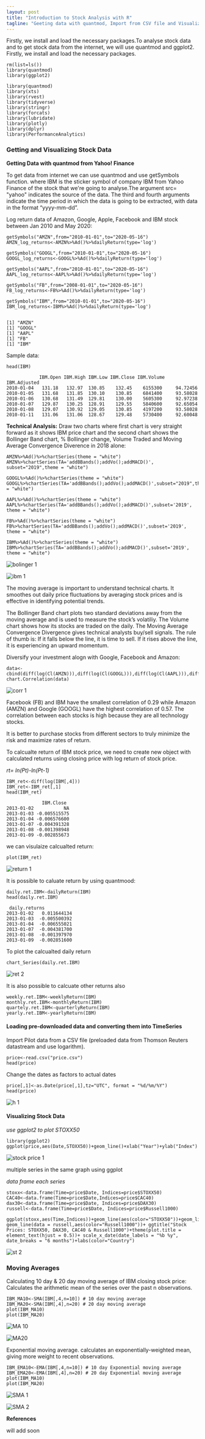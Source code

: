 ```yaml
---
layout: post
title: "Introduction to Stock Analysis with R"
tagline: "Geeting data with quantmod, Import from CSV file and Visualize data"
---
```


Firstly, we install and load the necessary packages.To analyse stock data and to get stock data from the internet, we will use quantmod and ggplot2. Firstly, we install and load the necessary packages.

```{r}
rm(list=ls())
library(quantmod)
library(ggplot2)
```

```{r}
library(quantmod)
library(xts)
library(rvest)
library(tidyverse)
library(stringr)
library(forcats)
library(lubridate)
library(plotly)
library(dplyr)
library(PerformanceAnalytics)
```

### Getting and Visualizing Stock Data
**Getting Data with quantmod from Yahoo! Finance**

To get data from internet we can use quantmod and use getSymbols function. where IBM is the sticker symbol of company IBM from Yahoo Finance of the stock that we're going to analyse.The argument src= "yahoo" indicates the source of the data. The third and fourth arguments indicate the time period in which the data is going to be extracted, with data in the format “yyyy-mm-dd”.


Log return data of Amazon, Google, Apple, Facebook and IBM stock between Jan 2010 and May 2020:

```{r}
getSymbols("AMZN",from="2010-01-01",to="2020-05-16")
AMZN_log_returns<-AMZN%>%Ad()%>%dailyReturn(type='log')

getSymbols("GOOGL",from="2010-01-01",to="2020-05-16")
GOOGL_log_returns<-GOOGL%>%Ad()%>%dailyReturn(type='log')

getSymbols("AAPL",from="2010-01-01",to="2020-05-16")
AAPL_log_returns<-AAPL%>%Ad()%>%dailyReturn(type='log')

getSymbols("FB",from="2008-01-01",to="2020-05-16")
FB_log_returns<-FB%>%Ad()%>%dailyReturn(type='log')

getSymbols("IBM",from="2010-01-01",to="2020-05-16")
IBM_log_returns<-IBM%>%Ad()%>%dailyReturn(type='log')


[1] "AMZN"
[1] "GOOGL"
[1] "AAPL"
[1] "FB"
[1] "IBM"

```

Sample data: 

```{r}
head(IBM)

            IBM.Open IBM.High IBM.Low IBM.Close IBM.Volume IBM.Adjusted
2010-01-04   131.18   132.97  130.85    132.45    6155300     94.72456
2010-01-05   131.68   131.85  130.10    130.85    6841400     93.58028
2010-01-06   130.68   131.49  129.81    130.00    5605300     92.97238
2010-01-07   129.87   130.25  128.91    129.55    5840600     92.65054
2010-01-08   129.07   130.92  129.05    130.85    4197200     93.58028
2010-01-11   131.06   131.06  128.67    129.48    5730400     92.60048
```


**Technical Analysis:** Draw two charts where first chart is very straight forward as it shows IBM price chart and the second chart shows the Bollinger Band chart, % Bollinger change, Volume Traded and Moving Average Convergence Diverence in 2018 alone:

```{r}
AMZN%>%Ad()%>%chartSeries(theme = "white")
AMZN%>%chartSeries(TA='addBBands();addVo();addMACD()', subset="2019",theme = "white")

GOOGL%>%Ad()%>%chartSeries(theme = "white")
GOOGL%>%chartSeries(TA='addBBands();addVo();addMACD()',subset="2019",theme = "white")

AAPL%>%Ad()%>%chartSeries(theme = "white")
AAPL%>%chartSeries(TA='addBBands();addVo();addMACD()',subset='2019', theme = "white")

FB%>%Ad()%>%chartSeries(theme = "white")
FB%>%chartSeries(TA='addBBands();addVo();addMACD()',subset='2019', theme = "white")

IBM%>%Ad()%>%chartSeries(theme = "white")
IBM%>%chartSeries(TA='addBBands();addVo();addMACD()',subset='2019', theme = "white")

```

![bolinger 1](https://user-images.githubusercontent.com/47462688/82132378-138d1f80-97d7-11ea-9dc1-c8c37d7901cc.JPG)

![ibm 1](https://user-images.githubusercontent.com/47462688/82132381-1851d380-97d7-11ea-95f9-41b5e95ec7fd.JPG)

The moving average is important to understand technical charts. It smoothes out daily price fluctuations by averaging stock prices and is effective in identifying potential trends.

The Bollinger Band chart plots two standard deviations away from the moving average and is used to measure the stock’s volatiliy. The Volume chart shows how its stocks are traded on the daily. The Moving Average Convergence Divergence gives technical analysts buy/sell signals. The rule of thumb is: If it falls below the line, it is time to sell. If it rises above the line, it is experiencing an upward momentum.


Diversify your investment alogn with Google, Facebook and Amazon:

```{r}
data<-cbind(diff(log(Cl(AMZN))),diff(log(Cl(GOOGL))),diff(log(Cl(AAPL))),diff(log(Cl(IBM))),diff(log(Cl(FB))))
chart.Correlation(data)
```

![corr 1](https://user-images.githubusercontent.com/47462688/82132438-a463fb00-97d7-11ea-850b-4caf3ee5ac70.JPG)

Facebook (FB) and IBM have the smallest correlation of 0.29 while Amazon (AMZN) and Google (GOOGL) have the highest correlation of 0.57. The correlation between each stocks is high because they are all technology stocks. 

It is better to purchase stocks from different sectors to truly minimize the risk and maximize rates of return.


To calcualte return of IBM stock price, we need to create new object with calculated returns using closing price with log return of stock price.

*rt= ln(Pt)-ln(Pt-1)*

```{r}
IBM_ret<-diff(log(IBM[,4]))
IBM_ret<-IBM_ret[,1]
head(IBM_ret)

             IBM.Close
2013-01-02           NA
2013-01-03 -0.005515575
2013-01-04 -0.006576600
2013-01-07 -0.004391328
2013-01-08 -0.001398948
2013-01-09 -0.002855673
```

we can visulaize calcualted return: 

```{r}
plot(IBM_ret)
```
![return 1](https://user-images.githubusercontent.com/47462688/81949564-e6841580-95fa-11ea-889e-e83ce5e7e473.JPG)

It is possible to caluate return by using quantmood:

```{r}
daily.ret.IBM<-dailyReturn(IBM)
head(daily.ret.IBM)

 daily.returns
2013-01-02   0.011644134
2013-01-03  -0.005500392
2013-01-04  -0.006555021
2013-01-07  -0.004381700
2013-01-08  -0.001397970
2013-01-09  -0.002851600
```

To plot the calcualted daily return 

```{r}
chart_Series(daily.ret.IBM)
```

![ret 2](https://user-images.githubusercontent.com/47462688/81949579-e97f0600-95fa-11ea-8907-36e4960ea736.JPG)

It is also possible to calcuate other returns also 

```{r}
weekly.ret.IBM<-weeklyReturn(IBM)
monthly.ret.IBM<-monthlyReturn(IBM)
quartely.ret.IBM<-quarterlyReturn(IBM)
yearly.ret.IBM<-yearlyReturn(IBM)
```

#### Loading pre-downloaded data and converting them into TimeSeries

Import Pilot data from a CSV file (preloaded data from Thomson Reuters datastream and use logarithm).

```{r}
price<-read.csv("price.csv")
head(price)
```

Change the dates as factors to actual dates

```{r}
price[,1]<-as.Date(price[,1],tz="UTC", format = "%d/%m/%Y")
head(price)
```

![h 1](https://user-images.githubusercontent.com/47462688/81950700-34e5e400-95fc-11ea-8ea7-bc9e04b92009.JPG)

#### Visualizing Stock Data

*use ggplot2  to plot STOXX50*

```{r}
library(ggplot2)
ggplot(price,aes(Date,STOXX50))+geom_line()+xlab("Year")+ylab("Index")
```

![stock price 1](https://user-images.githubusercontent.com/47462688/81951070-a0c84c80-95fc-11ea-9922-a651e19acacd.JPG)

multiple series in the same graph using ggplot

*data frame each series*

```{R}
stoxx<-data.frame(Time=price$Date, Indices=price$STOXX50)
CAC40<-data.frame(Time=price$Date,Indices=price$CAC40)
dax30<-data.frame(Time=price$Date, Indices=price$DAX30)
russell<-data.frame(Time=price$Date, Indices=price$Russell1000)
```

```{r}
ggplot(stoxx,aes(Time,Indices))+geom_line(aes(color="STOXX50"))+geom_line(data=CAC40,aes(color="CAC40"))+geom_line(data=dax30,aes(color="DAX30"))+ geom_line(data = russell,aes(color="Russell1000"))+ ggtitle("Stock Prices: STOXX50, DAX30, CAC40 & Russell1000")+theme(plot.title = element_text(hjust = 0.5))+ scale_x_date(date_labels = "%b %y", date_breaks = "6 months")+labs(color="Country")
```

![st 2](https://user-images.githubusercontent.com/47462688/81951359-f8ff4e80-95fc-11ea-888c-f3b962a6e109.JPG)

### Moving Averages

Calculating 10 day & 20 day moving average of IBM closing stock price: Calculates the arithmetic mean of the series over the past n observations.

```{r}
IBM_MA10<-SMA(IBM[,4,n=10]) # 10 day moving average
IBM_MA20<-SMA(IBM[,4],n=20) # 20 day moving average
plot(IBM_MA10)
plot(IBM_MA20)
```

![MA 10](https://user-images.githubusercontent.com/47462688/81986562-f1a56880-962f-11ea-826c-93e250255f95.JPG)

![MA20](https://user-images.githubusercontent.com/47462688/81986573-f4a05900-962f-11ea-8abc-8b0b116f88fa.JPG)

Exponential moving average. calculates an exponentially-weighted mean, giving more weight to recent observations.

```{r}
IBM_EMA10<-EMA(IBM[,4,n=10]) # 10 day Exponential moving average
IBM_EMA20<-EMA(IBM[,4],n=20) # 20 day Exponential moving average
plot(IBM_MA10)
plot(IBM_MA20)
```

![SMA 1](https://user-images.githubusercontent.com/47462688/81986994-c3745880-9630-11ea-83e2-061106673a18.JPG)

![SMA 2](https://user-images.githubusercontent.com/47462688/81986996-c40cef00-9630-11ea-88e3-732604dc4a62.JPG)


**References**

will add soon

